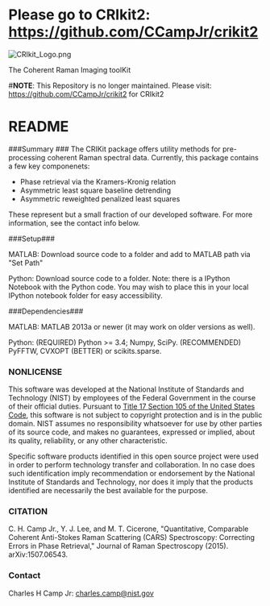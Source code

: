 # Please go to CRIkit2: https://github.com/CCampJr/crikit2 #

![CRIkit_Logo.png](https://github.com/CoherentRamanNIST/CRIkit/blob/master/CRIkit_Logo.png)

The Coherent Raman Imaging toolKit

#**NOTE**: This Repository is no longer maintained. Please visit: https://github.com/CCampJr/crikit2 for CRIkit2

# README #

###Summary ###
The CRIKit package offers utility methods for pre-processing coherent Raman spectral data. Currently,
this package contains a few key componenets:
* Phase retrieval via the Kramers-Kronig relation
* Asymmetric least square baseline detrending
* Asymmetric reweighted penalized least squares

These represent but a small fraction of our developed software. For more information, see the contact info below.

###Setup###

MATLAB: Download source code to a folder and add to MATLAB path via "Set Path"

Python: Download source code to a folder. Note: there is a IPython Notebook with the Python code. You may wish to place this
in your local IPython notebook folder for easy accessibility.

###Dependencies###

MATLAB: MATLAB 2013a or newer (it may work on older versions as well).

Python: (REQUIRED) Python >= 3.4; Numpy, SciPy. (RECOMMENDED) PyFFTW, CVXOPT (BETTER) or scikits.sparse.

### NONLICENSE ###
This software was developed at the National Institute of Standards and Technology (NIST) by
employees of the Federal Government in the course of their official duties. Pursuant to 
[Title 17 Section 105 of the United States Code](http://www.copyright.gov/title17/92chap1.html#105), 
this software is not subject to copyright protection and is in the public domain. 
NIST assumes no responsibility whatsoever for use by other parties of its source code, 
and makes no guarantees, expressed or implied, about its quality, reliability, or any other characteristic.

Specific software products identified in this open source project were used in order
to perform technology transfer and collaboration. In no case does such identification imply
recommendation or endorsement by the National Institute of Standards and Technology, nor
does it imply that the products identified are necessarily the best available for the
purpose.

### CITATION ###
C. H. Camp Jr., Y. J. Lee, and M. T. Cicerone, "Quantitative, Comparable Coherent Anti-Stokes Raman Scattering
(CARS) Spectroscopy: Correcting Errors in Phase Retrieval," Journal of Raman Spectroscopy (2015). arXiv:1507.06543.


### Contact ###
Charles H Camp Jr: [charles.camp@nist.gov](mailto:charles.camp@nist.gov)
